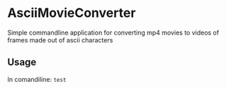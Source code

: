 # AsciiMovieConverter
Simple commandline application for converting mp4 movies to videos of frames made out of ascii characters

## Usage
In comandiline:
 ```test```
